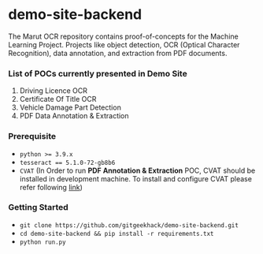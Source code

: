 # demo-site-backend

The Marut OCR repository contains proof-of-concepts for the Machine Learning Project. Projects like object detection, OCR (Optical Character Recognition), data annotation, and extraction from PDF documents.

### List of POCs currently presented in Demo Site

1. Driving Licence OCR
2. Certificate Of Title OCR
3. Vehicle Damage Part Detection
4. PDF Data Annotation & Extraction

### Prerequisite
- `python >= 3.9.x`
- `tesseract == 5.1.0-72-gb8b6`
- `CVAT` (In Order to run **PDF Annotation & Extraction** POC, CVAT should be installed in development machine. To install and configure CVAT please refer following [link](https://openvinotoolkit.github.io/cvat/docs/administration/basics/installation/))

### Getting Started
* `git clone https://github.com/gitgeekhack/demo-site-backend.git`
* `cd demo-site-backend && pip install -r requirements.txt`
* `python run.py`
